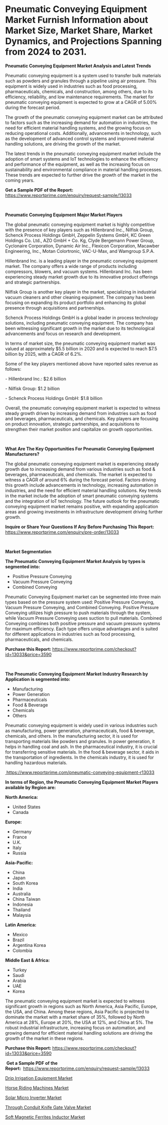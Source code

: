<p><h1>Pneumatic Conveying Equipment Market Furnish Information about Market Size, Market Share, Market Dynamics, and Projections Spanning from 2024 to 2031.</h1></p><p><strong>Pneumatic Conveying Equipment Market Analysis and Latest Trends</strong></p>
<p><p>Pneumatic conveying equipment is a system used to transfer bulk materials such as powders and granules through a pipeline using air pressure. This equipment is widely used in industries such as food processing, pharmaceuticals, chemicals, and construction, among others, due to its efficiency, reliability, and low maintenance requirements. The market for pneumatic conveying equipment is expected to grow at a CAGR of 5.00% during the forecast period.</p><p>The growth of the pneumatic conveying equipment market can be attributed to factors such as the increasing demand for automation in industries, the need for efficient material handling systems, and the growing focus on reducing operational costs. Additionally, advancements in technology, such as the development of advanced control systems and improved material handling solutions, are driving the growth of the market.</p><p>The latest trends in the pneumatic conveying equipment market include the adoption of smart systems and IoT technologies to enhance the efficiency and performance of the equipment, as well as the increasing focus on sustainability and environmental compliance in material handling processes. These trends are expected to further drive the growth of the market in the coming years.</p></p>
<p><strong>Get a Sample PDF of the Report:&nbsp;</strong> <a href="https://www.reportprime.com/enquiry/request-sample/13033">https://www.reportprime.com/enquiry/request-sample/13033</a></p>
<p>&nbsp;</p>
<p><strong>Pneumatic Conveying Equipment Major Market Players</strong></p>
<p><p>The global pneumatic conveying equipment market is highly competitive with the presence of key players such as Hillenbrand Inc., Nilfisk Group, Schenck Process Holdings GmbH, Zeppelin Systems GmbH, KC Green Holdings Co. Ltd., AZO GmbH + Co. Kg, Clyde Bergemann Power Group, Cyclonaire Corporation, Dynamic Air Inc., Flexicon Corporation, Macawber Engineering, Inc., Motan Colortronic, VAC-U-Max, and Wamgroup S.P.A.</p><p>Hillenbrand Inc. is a leading player in the pneumatic conveying equipment market. The company offers a wide range of products including compressors, blowers, and vacuum systems. Hillenbrand Inc. has been experiencing steady market growth due to its innovative product offerings and strategic partnerships.</p><p>Nilfisk Group is another key player in the market, specializing in industrial vacuum cleaners and other cleaning equipment. The company has been focusing on expanding its product portfolio and enhancing its global presence through acquisitions and partnerships.</p><p>Schenck Process Holdings GmbH is a global leader in process technology solutions, including pneumatic conveying equipment. The company has been witnessing significant growth in the market due to its technological advancements and focus on research and development.</p><p>In terms of market size, the pneumatic conveying equipment market was valued at approximately $5.5 billion in 2020 and is expected to reach $7.5 billion by 2025, with a CAGR of 6.2%.</p><p>Some of the key players mentioned above have reported sales revenue as follows:</p><p>- Hillenbrand Inc.: $2.6 billion</p><p>- Nilfisk Group: $1.2 billion</p><p>- Schenck Process Holdings GmbH: $1.8 billion</p><p>Overall, the pneumatic conveying equipment market is expected to witness steady growth driven by increasing demand from industries such as food and beverages, pharmaceuticals, and chemicals. Key players are focusing on product innovation, strategic partnerships, and acquisitions to strengthen their market position and capitalize on growth opportunities.</p></p>
<p>&nbsp;</p>
<p><strong>What Are The Key Opportunities For Pneumatic Conveying Equipment Manufacturers?</strong></p>
<p><p>The global pneumatic conveying equipment market is experiencing steady growth due to increasing demand from various industries such as food & beverages, pharmaceuticals, and chemicals. The market is expected to witness a CAGR of around 6% during the forecast period. Factors driving this growth include advancements in technology, increasing automation in industries, and the need for efficient material handling solutions. Key trends in the market include the adoption of smart pneumatic conveying systems and the integration of IoT technology. The future outlook for the pneumatic conveying equipment market remains positive, with expanding application areas and growing investments in infrastructure development driving further growth.</p></p>
<p><strong>Inquire or Share Your Questions If Any Before Purchasing This Report:</strong> <a href="https://www.reportprime.com/enquiry/pre-order/13033">https://www.reportprime.com/enquiry/pre-order/13033</a></p>
<p>&nbsp;</p>
<p><strong>Market Segmentation</strong></p>
<p><strong>The Pneumatic Conveying Equipment Market Analysis by types is segmented into:</strong></p>
<p><ul><li>Positive Pressure Conveying</li><li>Vacuum Pressure Conveying</li><li>Combined Conveying</li></ul></p>
<p><p>Pneumatic Conveying Equipment market can be segmented into three main types based on the pressure system used: Positive Pressure Conveying, Vacuum Pressure Conveying, and Combined Conveying. Positive Pressure Conveying utilizes high pressure to push materials through the system, while Vacuum Pressure Conveying uses suction to pull materials. Combined Conveying combines both positive pressure and vacuum pressure systems for maximum efficiency. Each type offers unique advantages and is suited for different applications in industries such as food processing, pharmaceuticals, and chemicals.</p></p>
<p><strong>Purchase this Report:&nbsp;</strong><a href="https://www.reportprime.com/checkout?id=13033&price=3590">https://www.reportprime.com/checkout?id=13033&price=3590</a></p>
<p>&nbsp;</p>
<p><strong>The Pneumatic Conveying Equipment Market Industry Research by Application is segmented into:</strong></p>
<p><ul><li>Manufacturing</li><li>Power Generation</li><li>Pharmaceuticals</li><li>Food & Beverage</li><li>Chemicals</li><li>Others</li></ul></p>
<p><p>Pneumatic conveying equipment is widely used in various industries such as manufacturing, power generation, pharmaceuticals, food & beverage, chemicals, and others. In the manufacturing sector, it is used for transporting materials like powders and granules. In power generation, it helps in handling coal and ash. In the pharmaceutical industry, it is crucial for transferring sensitive materials. In the food & beverage sector, it aids in the transportation of ingredients. In the chemicals industry, it is used for handling hazardous materials.</p></p>
<p><a href="https://www.reportprime.com/pneumatic-conveying-equipment-r13033">&nbsp;https://www.reportprime.com/pneumatic-conveying-equipment-r13033</a></p>
<p><strong>In terms of Region, the Pneumatic Conveying Equipment Market Players available by Region are:</strong></p>
<p>
    <p> <strong> North America: </strong>
        <ul>
            <li>United States</li>
            <li>Canada</li>
        </ul>
        </p> 
    <p> <strong> Europe: </strong>
        <ul>
            <li>Germany</li>
            <li>France</li>
            <li>U.K.</li>
            <li>Italy</li>
            <li>Russia</li>
        </ul>
        </p> 
    <p> <strong> Asia-Pacific: </strong>
        <ul>
            <li>China</li>
            <li>Japan</li>
            <li>South Korea</li>
            <li>India</li>
            <li>Australia</li>
            <li>China Taiwan</li>
            <li>Indonesia</li>
            <li>Thailand</li>
            <li>Malaysia</li>
        </ul>
        </p> 
    <p> <strong> Latin America: </strong>
        <ul>
            <li>Mexico</li>
            <li>Brazil</li>
            <li>Argentina Korea</li>
            <li>Colombia</li>
        </ul>
        </p> 
    <p> <strong> Middle East & Africa: </strong>
        <ul>
            <li>Turkey</li>
            <li>Saudi</li>
            <li>Arabia</li>
            <li>UAE</li>
            <li>Korea</li>
        </ul>
    </p>
    </p>
<p><p>The pneumatic conveying equipment market is expected to witness significant growth in regions such as North America, Asia Pacific, Europe, the USA, and China. Among these regions, Asia Pacific is projected to dominate the market with a market share of 35%, followed by North America at 28%, Europe at 20%, the USA at 12%, and China at 5%. The robust industrial infrastructure, increasing focus on automation, and growing demand for efficient material handling solutions are driving the growth of the market in these regions.</p></p>
<p><strong>Purchase this Report: </strong><a href="https://www.reportprime.com/checkout?id=13033&price=3590">https://www.reportprime.com/checkout?id=13033&price=3590</a></p>
<p>&nbsp;<strong>Get a Sample PDF of the Report:&nbsp;&nbsp;</strong><a href="https://www.reportprime.com/enquiry/request-sample/13033">https://www.reportprime.com/enquiry/request-sample/13033</a></p>
<p><strong></strong></p>
<p><p><a href="https://github.com/LarryPearsongXXfvf/Market-Research-Report-List-1/blob/main/drip-irrigation-equipment-market.md">Drip Irrigation Equipment Market</a></p><p><a href="https://www.linkedin.com/pulse/global-horse-riding-machines-market-focus-product-type-electric-rexve?trackingId=9sTJjVxQT6K4Zkv1nfAm2w%3D%3D">Horse Riding Machines Market</a></p><p><a href="https://github.com/brendafegmorris532/Market-Research-Report-List-2/blob/main/solar-micro-inverter-market.md">Solar Micro Inverter Market</a></p><p><a href="https://www.linkedin.com/pulse/global-through-conduit-knife-gate-valve-market-share-growth-x6jce?trackingId=22SG%2BGbjQ1OxYhT9pmTugA%3D%3D">Through Conduit Knife Gate Valve Market</a></p><p><a href="https://www.linkedin.com/pulse/soft-magnetic-ferrites-inductor-market-global-regional-analysis-hqusc?trackingId=vpy65hSfRxuBSE0mNqiS%2Bg%3D%3D">Soft Magnetic Ferrites Inductor Market</a></p></p>